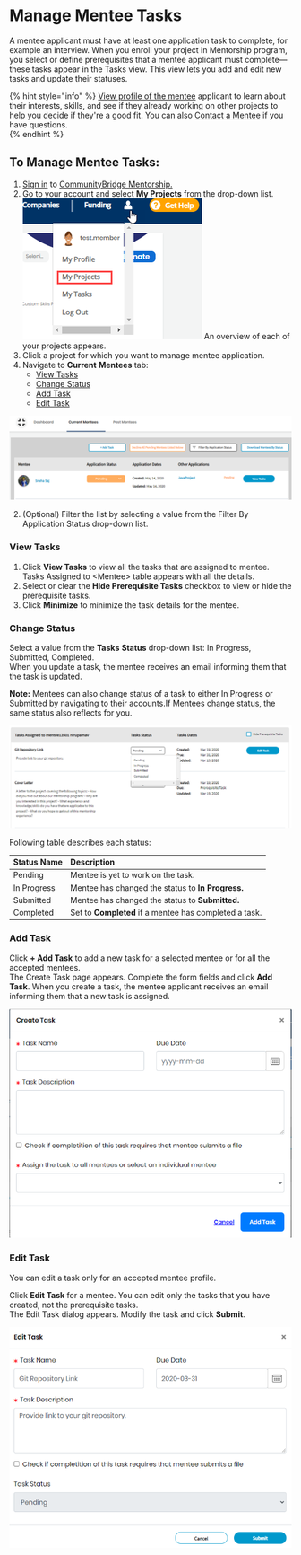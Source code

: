 # Manage Mentee Tasks

A mentee applicant must have at least one application task to complete, for example an interview. When you enroll your project in Mentorship program, you select or define prerequisites that a mentee applicant must complete—these tasks appear in the Tasks view. This view lets you add and edit new tasks and update their statuses.

{% hint style="info" %}
[View profile of the mentee](view-mentee-profile.md) applicant to learn about their interests, skills, and see if they already working on other projects to help you  decide if they're a good fit. You can also [Contact a Mentee](contact-a-mentee.md) if you have questions.  
{% endhint %}

## **To Manage Mentee Tasks:** 

1. [Sign in](../../../sso/sign-in/) to [CommunityBridge Mentorship.](https://people.communitybridge.org/)
2. Go to your account and select **My Projects** from the drop-down list. ![](../../../.gitbook/assets/my-projects.png) An overview of each of your projects appears.
3. Click a project for which you want to manage mentee application.
4. Navigate to **Current** **Mentees** tab:
   * [View Tasks](manage-mentee-tasks.md#view-tasks)
   * [Change Status](manage-mentee-tasks.md#change-status)
   * [Add Task](manage-mentee-tasks.md#add-task)
   * [Edit Task](manage-mentee-tasks.md#edit-task)

![](../../../.gitbook/assets/mentee-task%20%281%29.png)

2. \(Optional\) Filter the list by selecting a value from the Filter By Application Status drop-down list.

### **View Tasks**

1. Click **View Tasks** to view all the tasks that are assigned to mentee. Tasks Assigned to &lt;Mentee&gt; table appears with all the details. 
2. Select or clear the **Hide Prerequisite Tasks** checkbox to view or hide the prerequisite tasks.
3. Click **Minimize** to minimize the task details for the mentee.

### **Change Status**

Select a value from the **Tasks** **Status** drop-down list: In Progress, Submitted, Completed.  
When you update a task, the mentee receives an email informing them that the task is updated.

**Note:** Mentees can also change status of a task to either In Progress or Submitted by navigating to their accounts.If Mentees change status, the same status also reflects for you.

![](../../../.gitbook/assets/mentee-tasks%20%283%29.png)

Following table describes each status:

| Status Name | Description |
| :--- | :--- |
| Pending | Mentee is yet to work on the task. |
| In Progress | Mentee has changed the status to **In Progress.** |
| Submitted | Mentee has changed the status to **Submitted.** |
| Completed | Set to **Completed** if a mentee has completed a task. |

### **Add Task**

Click **+ Add Task** to add a new task for a selected mentee or for all the accepted mentees.  
The Create Task page appears. Complete the form fields and click **Add Task**. When you create a task, the mentee applicant receives an email informing them that a new task is assigned.

![Add a Task](../../../.gitbook/assets/create-a-task.png)

### **Edit Task**

You can edit a task only for an accepted mentee profile.

Click **Edit Task** for a mentee. You can edit only the tasks that you have created, not the prerequisite tasks.  
 The Edit Task dialog appears. Modify the task and click **Submit**.

![Edit Task](../../../.gitbook/assets/edit-task.png)

